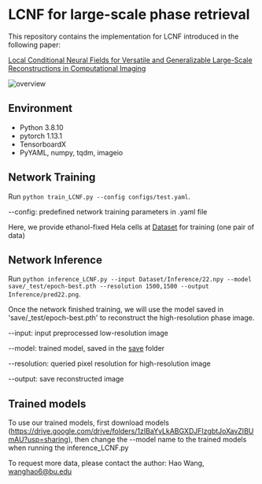 # LCNF for large-scale phase retrieval

This repository contains the implementation for LCNF introduced in the following paper:

[Local Conditional Neural Fields for Versatile and Generalizable Large-Scale Reconstructions in Computational Imaging](https://arxiv.org/abs/2307.06207)

![overview](https://github.com/bu-cisl/LCNF/assets/56607928/686e26c2-065c-4002-b559-12c810011ced)

## Environment
- Python 3.8.10
- pytorch 1.13.1
- TensorboardX
- PyYAML, numpy, tqdm, imageio

## Network Training
Run `python train_LCNF.py --config configs/test.yaml`.

--config:  predefined network training parameters in .yaml file

Here, we provide ethanol-fixed Hela cells at [Dataset](Dataset) for training (one pair of data)

## Network Inference
Run `python inference_LCNF.py --input Dataset/Inference/22.npy --model save/_test/epoch-best.pth --resolution 1500,1500 --output Inference/pred22.png`.

Once the network finished training, we will use the model saved in 'save/_test/epoch-best.pth' to reconstruct the high-resolution phase image. 

--input:  input preprocessed low-resolution image

--model:  trained model, saved in the [save](save) folder

--resolution:  queried pixel resolution for high-resolution image

--output:  save reconstructed image

## Trained models
To use our trained models, first download models (https://drive.google.com/drive/folders/1zIBaYvLkABGXDJFIzgbtJoXavZIBUmAU?usp=sharing), then change the --model name to the trained models when running the inference_LCNF.py

To request more data, please contact the author: Hao Wang, wanghao6@bu.edu





